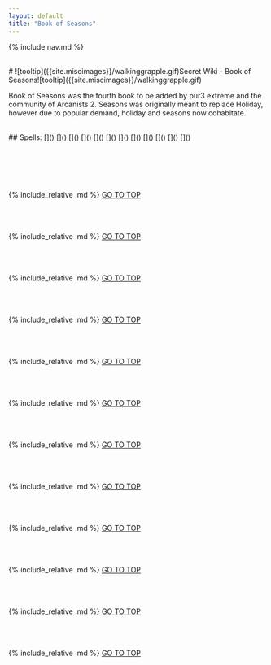 ```yaml
---
layout: default
title: "Book of Seasons"
---
```



{% include nav.md  %}

<br />
# ![tooltip]({{site.miscimages}}/walkinggrapple.gif)Secret Wiki - Book of Seasons![tooltip]({{site.miscimages}}/walkinggrapple.gif)


Book of Seasons was the fourth book to be added by pur3 extreme and the community of Arcanists 2. Seasons was originally meant to replace Holiday, however due to popular demand, holiday and seasons now cohabitate.


<br />
## Spells: 
[]() 
[]() 
[]() 
[]() 
[]() 
[]() 
[]() 
[]() 
[]() 
[]() 
[]() 
[]() 

<br /><br /><br /><br />

{% include_relative .md %}
[GO TO TOP](#secret-wiki---book-of-seasons)
<br /><br /><br /><br />


{% include_relative .md %}
[GO TO TOP](#secret-wiki---book-of-seasons)
<br /><br /><br /><br />


{% include_relative .md %}
[GO TO TOP](#secret-wiki---book-of-seasons)
<br /><br /><br /><br />


{% include_relative .md %}
[GO TO TOP](#secret-wiki---book-of-seasons)
<br /><br /><br /><br />


{% include_relative .md %}
[GO TO TOP](#secret-wiki---book-of-seasons)
<br /><br /><br /><br />


{% include_relative .md %}
[GO TO TOP](#secret-wiki---book-of-seasons)
<br /><br /><br /><br />


{% include_relative .md %}
[GO TO TOP](#secret-wiki---book-of-seasons)
<br /><br /><br /><br />


{% include_relative .md %}
[GO TO TOP](#secret-wiki---book-of-seasons)
<br /><br /><br /><br />


{% include_relative .md %}
[GO TO TOP](#secret-wiki---book-of-seasons)
<br /><br /><br /><br />


{% include_relative .md %}
[GO TO TOP](#secret-wiki---book-of-seasons)
<br /><br /><br /><br />


{% include_relative .md %}
[GO TO TOP](#secret-wiki---book-of-seasons)
<br /><br /><br /><br />


{% include_relative .md %}
[GO TO TOP](#secret-wiki---book-of-seasons)
<br /><br /><br /><br />


